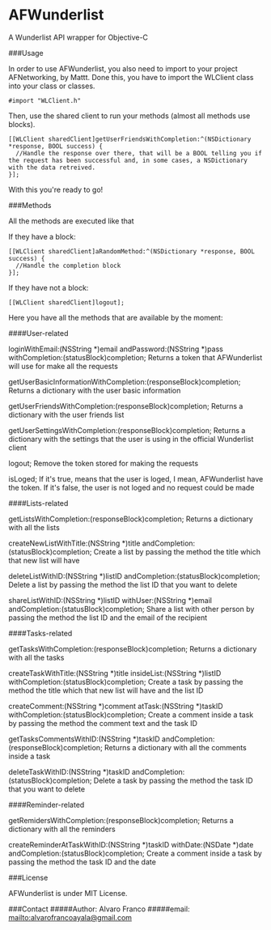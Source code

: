 AFWunderlist
============

A Wunderlist API wrapper for Objective-C

###Usage

In order to use AFWunderlist, you also need to import to your project AFNetworking, by Mattt. Done this, you have to import the WLClient class into your class or classes.

    #import "WLClient.h"

Then, use the shared client to run your methods (almost all methods use blocks).

    [[WLClient sharedClient]getUserFriendsWithCompletion:^(NSDictionary *response, BOOL success) {
      //Handle the response over there, that will be a BOOL telling you if the request has been successful and, in some cases, a NSDictionary with the data retreived.
    }];

With this you're ready to go!

###Methods

All the methods are executed like that

If they have a block:

    [[WLClient sharedClient]aRandomMethod:^(NSDictionary *response, BOOL success) {
      //Handle the completion block
    }];

If they have not a block:

    [[WLClient sharedClient]logout];

Here you have all the methods that are available by the moment:

####User-related

   loginWithEmail:(NSString *)email andPassword:(NSString *)pass withCompletion:(statusBlock)completion;
Returns a token that AFWunderlist will use for make all the requests

   getUserBasicInformationWithCompletion:(responseBlock)completion;
Returns a dictionary with the user basic information

   getUserFriendsWithCompletion:(responseBlock)completion;
Returns a dictionary with the user friends list

   getUserSettingsWithCompletion:(responseBlock)completion;
Returns a dictionary with the settings that the user is using in the official Wunderlist client

   logout;
Remove the token stored for making the requests

   isLoged;
If it's true, means that the user is loged, I mean, AFWunderlist have the token. If it's false, the user is not loged and no request could be made

####Lists-related

   getListsWithCompletion:(responseBlock)completion;
Returns a dictionary with all the lists

   createNewListWithTitle:(NSString *)title andCompletion:(statusBlock)completion;
Create a list by passing the method the title which that new list will have

   deleteListWithID:(NSString *)listID andCompletion:(statusBlock)completion;
Delete a list by passing the method the list ID that you want to delete

   shareListWithID:(NSString *)listID withUser:(NSString *)email andCompletion:(statusBlock)completion;
Share a list with other person by passing the method the list ID and the email of the recipient

####Tasks-related

   getTasksWithCompletion:(responseBlock)completion;
Returns a dictionary with all the tasks

   createTaskWithTitle:(NSString *)title insideList:(NSString *)listID withCompletion:(statusBlock)completion;
Create a task by passing the method the title which that new list will have and the list ID

   createComment:(NSString *)comment atTask:(NSString *)taskID withCompletion:(statusBlock)completion;
Create a comment inside a task by passing the method the comment text and the task ID

   getTasksCommentsWithID:(NSString *)taskID andCompletion:(responseBlock)completion;
Returns a dictionary with all the comments inside a task

   deleteTaskWithID:(NSString *)taskID andCompletion:(statusBlock)completion;
Delete a task by passing the method the task ID that you want to delete

####Reminder-related

   getRemidersWithCompletion:(responseBlock)completion;
Returns a dictionary with all the reminders

   createReminderAtTaskWithID:(NSString *)taskID withDate:(NSDate *)date andCompletion:(statusBlock)completion;
Create a comment inside a task by passing the method the task ID and the date

###License

AFWunderlist is under MIT License.

###Contact
#####Author: Alvaro Franco
#####email: <mailto:alvarofrancoayala@gmail.com>